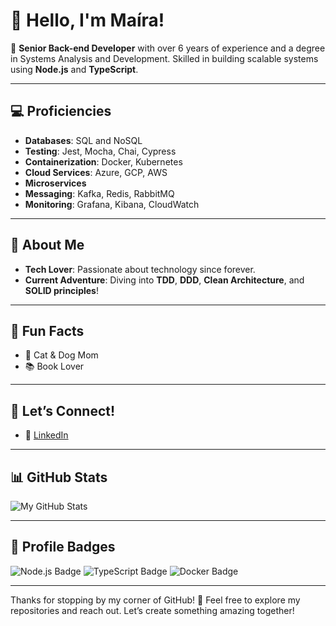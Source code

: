 # 👋 Hello, I'm Maíra!

🎉 **Senior Back-end Developer** with over 6 years of experience and a degree in Systems Analysis and Development. Skilled in building scalable systems using **Node.js** and **TypeScript**.

---

## 💻 Proficiencies

- **Databases**: SQL and NoSQL
- **Testing**: Jest, Mocha, Chai, Cypress
- **Containerization**: Docker, Kubernetes
- **Cloud Services**: Azure, GCP, AWS
- **Microservices**
- **Messaging**: Kafka, Redis, RabbitMQ
- **Monitoring**: Grafana, Kibana, CloudWatch

---

## 🚀 About Me

- **Tech Lover**: Passionate about technology since forever.
- **Current Adventure**: Diving into **TDD**, **DDD**, **Clean Architecture**, and **SOLID principles**!

---

## 🎉 Fun Facts

- 🐾 Cat & Dog Mom
- 📚 Book Lover

---

## 🌈 Let’s Connect!

- 💼 [LinkedIn](https://www.linkedin.com/in/mairaarquino/)
---

## 📊 GitHub Stats

![My GitHub Stats](https://github-readme-stats.vercel.app/api?username=mairaarquino&show_icons=true&theme=radical)

---

## 🎨 Profile Badges

![Node.js Badge](https://img.shields.io/badge/Node.js-333?style=for-the-badge&logo=node.js&logoColor=white) ![TypeScript Badge](https://img.shields.io/badge/TypeScript-007acc?style=for-the-badge&logo=typescript&logoColor=white) ![Docker Badge](https://img.shields.io/badge/Docker-2496ED?style=for-the-badge&logo=docker&logoColor=white)

---

Thanks for stopping by my corner of GitHub! 🌟 Feel free to explore my repositories and reach out. Let’s create something amazing together!
